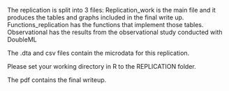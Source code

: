 The replication is split into 3 files:
Replication_work is the main file and it produces the tables and graphs included in the final write up.
Functions_replication has the functions that implement those tables.
Observational has the results from the observational study conducted with DoubleML

The .dta and csv files contain the microdata for this replication.

Please set your working directory in R to the REPLICATION folder.

The pdf contains the final writeup.
